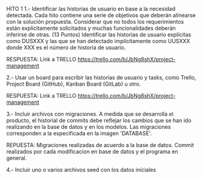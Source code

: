 HITO 1
1.- Identificar las historias de usuario en base a la necesidad detectada. Cada hito contiene una
serie de objetivos que deberán alinearse con la solución propuesta. Considerar que no todos
los  requerimientos  están  explícitamente  solicitados  y  muchas  funcionalidades  deberán
inferirse de otras. (13 Puntos) Identificar las historias de usuario explícitas como DUSXXX y
las que se han detectado implícitamente como UUSXXX donde XXX es el número de historia
de usuario.

RESPUESTA: Link a TRELLO https://trello.com/b/JbNg8shX/project-management

2.- Usar  un  board  para  escribir  las  historias  de  usuario  y  tasks,  como  Trello,  Project  Board
(GitHub), Kanban Board (GitLab) u otro.

RESPUESTA: Link a TRELLO https://trello.com/b/JbNg8shX/project-management

3.- Incluir  archivos  con  migraciones.  A  medida  que  se  desarrolla  el  producto,  el  historial  de
commits debe reflejar los cambios que se han ido realizando en la base de datos y en los
modelos. Las migraciones corresponden a la especificada en la imagen 'DATABASE'.

REPUESTA: Migraciones realizadas de acuerdo a la base de datos. Commit realizados por cada modificacion en base de datos 
y el programa en general.

4.- Incluir uno o varios archivos seed con los datos iniciales


